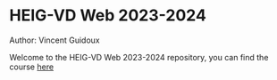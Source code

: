 # HEIG-VD Web 2023-2024
Author: Vincent Guidoux

Welcome to the HEIG-VD Web 2023-2024 repository, you can find the course [here](https://heig-vd-web.github.io/web-course/)
